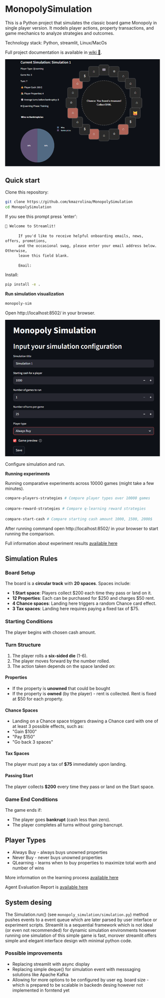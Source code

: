 # MonopolySimulation

This is a Python project that simulates the classic board game Monopoly in single player version. It models player actions, property transactions, and game mechanics to analyze strategies and outcomes. 

Technology stack: Python, streamlit, Linux/MacOs

Full project documentation is available in [wiki 📖](https://github.com/kmazrolina/MonopolySimulation/wiki).

![simulation run](pic/simulation_run.png)



## Quick start
Clone this repository:
```bash
git clone https://github.com/kmazrolina/MonopolySimulation
cd MonopolySimulation
```
If you see this prompt press 'enter':
```
👋 Welcome to Streamlit!

      If you'd like to receive helpful onboarding emails, news, offers, promotions,
      and the occasional swag, please enter your email address below. Otherwise,
      leave this field blank.

      Email:
```

Install:
```bash
pip install -e .
```

**Run simulation visualization**
```bash
monopoly-sim
```
Open http://localhost:8502/ in your browser.

![config](pic/config.png)

Configure simulation and run.



**Running experiments**

Running comparative experiments across 10000 games (might take a few minutes).

```bash
compare-players-strategies # Compare player types over 10000 games

compare-reward-strategies # Compare q-learning reward strategies

compare-start-cash # Compare starting cash amount 1000, 1500, 2000$

```
After running command open http://localhost:8502/ in your browser to start running the comparison.

Full information about experiment results [available here](https://github.com/kmazrolina/MonopolySimulation/wiki/Comparative-Experiments)

## Simulation Rules

### Board Setup
The board is a **circular track** with **20 spaces**.
Spaces include:
  - **1 Start space**: Players collect $200 each time they pass or land on it.
  - **12 Properties**: Each can be purchased for $250 and charges $50 rent.
  - **4 Chance spaces**: Landing here triggers a random Chance card effect.
  - **3 Tax spaces**: Landing here requires paying a fixed tax of $75.

### Starting Conditions
The player begins with chosen cash amount.

### Turn Structure
1. The player rolls a **six-sided die** (1-6).
2. The player moves forward by the number rolled.
3. The action taken depends on the space landed on:

#### Properties
- If the property is **unowned** that could be bought
- If the property is **owned** (by the player) - rent is collected. Rent is fixed at $50 for each property.


#### Chance Spaces
- Landing on a Chance space triggers drawing a Chance card with one of at least 3 possible effects, such as:
- "Gain $100"
- "Pay $150"
- "Go back 3 spaces"

#### Tax Spaces
The player must pay a tax of **$75** immediately upon landing.

#### Passing Start
The player collects **$200** every time they pass or land on the Start space.

### Game End Conditions
The game ends if:
- The player goes **bankrupt** (cash less than zero).
- The player completes all turns without going bancrupt.

## Player Types
- Always Buy - always buys unowned properties
- Never Buy - never buys unowned properties
- QLearning - learns when to buy properties to maximize total worth and number of wins

More information on the learning process [available here](https://github.com/kmazrolina/MonopolySimulation/wiki/QLearning-Agent)

Agent Evaluation Report is [available here](https://github.com/kmazrolina/MonopolySimulation/wiki/AI-Agent-Evaluation)



## System desing
The Simulation.run() (see `monopoly_simulation/simulation.py`) method pushes events to a event queue which are later parsed by user interface or experiment scripts. 
Streamlit is a sequential framework which is not ideal (or even not recommended) for dynamic simulation environments however running one simulation of this simple game is fast, morover streamlit offers simple and elegant interface design with minimal python code. 

### Possible improvements
- Replacing streamlit with async display
- Replacing simple deque() for simulation event with messsaging solutions like Apache Kafka
- Allowing for more options to be configured by user eg. board size - which is prepared to be scalable in backedn desing however not implemented in forntend yet
